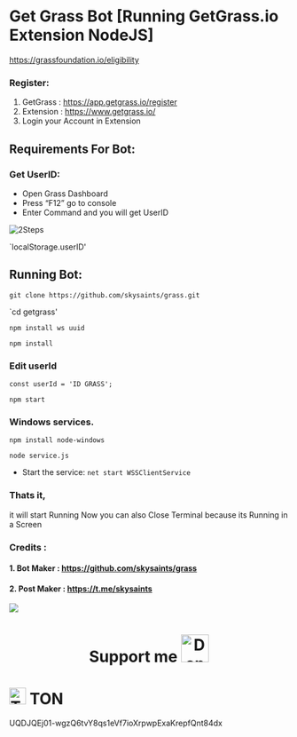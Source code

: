 # Get Grass Bot [Running GetGrass.io Extension NodeJS]

https://grassfoundation.io/eligibility

### Register:
1. GetGrass : https://app.getgrass.io/register
2. Extension : https://www.getgrass.io/
3. Login your Account in Extension

## Requirements For Bot:
### Get UserID:
- Open Grass Dashboard
- Press “F12” go to console
- Enter Command and you will get UserID

![2Steps](https://raw.github.com/skysaints/grass/master/images/235202.png)

`localStorage.userID'

## Running Bot:

`git clone https://github.com/skysaints/grass.git`

`cd getgrass'

`npm install ws uuid`

`npm install`

### Edit userId

`const userId = 'ID GRASS';`

`npm start`

### Windows services.

`npm install node-windows`

`node service.js`

- Start the service:
`net start WSSClientService`


### Thats it,
it will start Running
Now you can also Close Terminal because its Running in a Screen

### Credits :
#### 1. Bot Maker : https://github.com/skysaints/grass
#### 2. Post Maker : https://t.me/skysaints

<img src="https://user-images.githubusercontent.com/73097560/115834477-dbab4500-a447-11eb-908a-139a6edaec5c.gif">
<h1 align="center"> Support me <img src="https://www.kindpng.com/picc/b/237-2379108_donate-icon-png.png" alt="Donate logo" width="50" height="50"></h1>
<h1 align="left">
  <img src="https://cryptologos.cc/logos/toncoin-ton-logo.svg?v=032" alt="Toncoin logo" width="30" height="30">
  TON</h1> UQDJQEj01-wgzQ6tvY8qs1eVf7ioXrpwpExaKrepfQnt84dx

